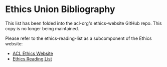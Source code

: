 # Ethics Union Bibliography

This list has been folded into the acl-org's ethics-website GitHub repo.  This copy is no longer being maintained.  

Please refer to the ethics-reading-list as a subcomponent of the Ethics website:

* [ACL Ethics Website](https://ethics.aclweb.org/)
* [Ethics Reading List](https://ethics.aclweb.org/resources/ethics-reading-list/)
